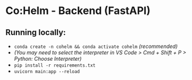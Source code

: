 # Co:Helm - Backend (FastAPI)

## Running locally:

- `conda create -n cohelm && conda activate cohelm` _(recommended)_
- _(You may need to select the interpreter in VS Code > Cmd + Shift + P > Python: Choose Interpreter)_
- `pip install -r requirements.txt`
- `uvicorn main:app --reload`
